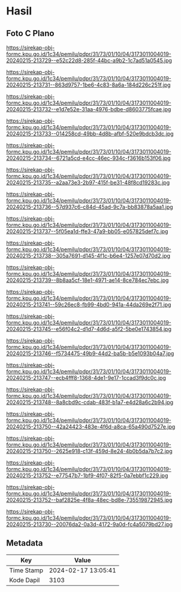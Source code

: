 # Hasil

## Foto C Plano

https://sirekap-obj-formc.kpu.go.id/1c34/pemilu/pdpr/31/73/01/10/04/3173011004019-20240215-213729--e52c22d8-285f-44bc-a9b2-1c7ad51a0545.jpg

https://sirekap-obj-formc.kpu.go.id/1c34/pemilu/pdpr/31/73/01/10/04/3173011004019-20240215-213731--863d9757-1be6-4c83-8a6a-184d226c251f.jpg

https://sirekap-obj-formc.kpu.go.id/1c34/pemilu/pdpr/31/73/01/10/04/3173011004019-20240215-213732--e1d7e52e-31aa-4976-bdbe-d8603775fcae.jpg

https://sirekap-obj-formc.kpu.go.id/1c34/pemilu/pdpr/31/73/01/10/04/3173011004019-20240215-213733--014258cd-49bb-4d8b-afbf-520e9bdcb3dc.jpg

https://sirekap-obj-formc.kpu.go.id/1c34/pemilu/pdpr/31/73/01/10/04/3173011004019-20240215-213734--6721a5cd-e4cc-46ec-934c-f3616b153f06.jpg

https://sirekap-obj-formc.kpu.go.id/1c34/pemilu/pdpr/31/73/01/10/04/3173011004019-20240215-213735--a2aa73e3-2b97-415f-be31-48f8cd19283c.jpg

https://sirekap-obj-formc.kpu.go.id/1c34/pemilu/pdpr/31/73/01/10/04/3173011004019-20240215-213736--57d937c6-c84d-45ad-9c7a-bb83878a5aa1.jpg

https://sirekap-obj-formc.kpu.go.id/1c34/pemilu/pdpr/31/73/01/10/04/3173011004019-20240215-213737--5f05ea1d-ffe3-47a9-bb05-e057825def7c.jpg

https://sirekap-obj-formc.kpu.go.id/1c34/pemilu/pdpr/31/73/01/10/04/3173011004019-20240215-213738--305a7691-d145-4f1c-b6e4-1257e07d70d2.jpg

https://sirekap-obj-formc.kpu.go.id/1c34/pemilu/pdpr/31/73/01/10/04/3173011004019-20240215-213739--8b8aa5cf-18e1-4971-ae14-8ce784ec7ebc.jpg

https://sirekap-obj-formc.kpu.go.id/1c34/pemilu/pdpr/31/73/01/10/04/3173011004019-20240215-213741--59c26ec8-fb99-4bd0-941a-44da269e2f71.jpg

https://sirekap-obj-formc.kpu.go.id/1c34/pemilu/pdpr/31/73/01/10/04/3173011004019-20240215-213745--e56f04c2-d1d7-4d6d-a5f2-5be0e1743854.jpg

https://sirekap-obj-formc.kpu.go.id/1c34/pemilu/pdpr/31/73/01/10/04/3173011004019-20240215-213746--f5734475-49b9-44d2-ba5b-b5e1093b04a7.jpg

https://sirekap-obj-formc.kpu.go.id/1c34/pemilu/pdpr/31/73/01/10/04/3173011004019-20240215-213747--ecb4fff8-1368-4de1-9e17-1ccad3f9dc0c.jpg

https://sirekap-obj-formc.kpu.go.id/1c34/pemilu/pdpr/31/73/01/10/04/3173011004019-20240215-213748--8a8cbd9c-cdab-483f-b1a7-e4d28a6c2b94.jpg

https://sirekap-obj-formc.kpu.go.id/1c34/pemilu/pdpr/31/73/01/10/04/3173011004019-20240215-213750--42a24423-483e-4f6d-a8ca-65a490d7527e.jpg

https://sirekap-obj-formc.kpu.go.id/1c34/pemilu/pdpr/31/73/01/10/04/3173011004019-20240215-213750--2625e918-c13f-459d-8e24-4b0b5da7b7c2.jpg

https://sirekap-obj-formc.kpu.go.id/1c34/pemilu/pdpr/31/73/01/10/04/3173011004019-20240215-213752--e77547b7-1bf9-4f07-82f5-0a7ebbf1c229.jpg

https://sirekap-obj-formc.kpu.go.id/1c34/pemilu/pdpr/31/73/01/10/04/3173011004019-20240215-213752--baf2825e-4f8a-48ec-bd8e-735519872945.jpg

https://sirekap-obj-formc.kpu.go.id/1c34/pemilu/pdpr/31/73/01/10/04/3173011004019-20240215-213730--20076da2-0a3d-4172-9a0d-fc4a5079bd27.jpg


## Metadata

| Key        | Value               |
| ---------- | ------------------- |
| Time Stamp | 2024-02-17 13:05:41 |
| Kode Dapil | 3103                |



